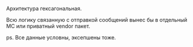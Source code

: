 Архитектура гексагональная.

Всю логику связанную с отправкой сообщений вынес бы в отдельный МС или приватный vendor пакет.

ps. Все данные условны, эксепшены тоже.